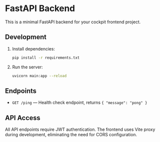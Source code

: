 # FastAPI Backend

This is a minimal FastAPI backend for your cockpit frontend project.

## Development

1. Install dependencies:
   ```bash
   pip install -r requirements.txt
   ```
2. Run the server:
   ```bash
   uvicorn main:app --reload
   ```

## Endpoints

- `GET /ping` — Health check endpoint, returns `{ "message": "pong" }`

## API Access

All API endpoints require JWT authentication. The frontend uses Vite proxy during development, eliminating the need for CORS configuration.
